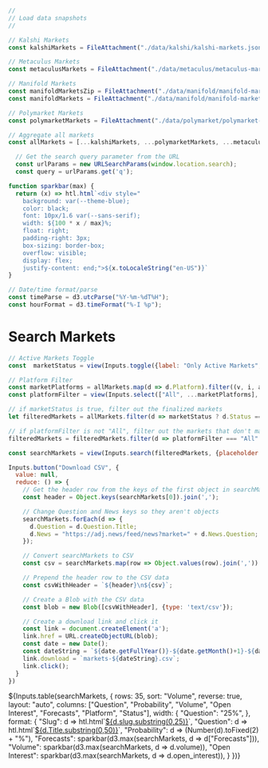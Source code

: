 ```js
//
// Load data snapshots
//

// Kalshi Markets 
const kalshiMarkets = FileAttachment("./data/kalshi/kalshi-markets.json").json();

// Metaculus Markets 
const metaculusMarkets = FileAttachment("./data/metaculus/metaculus-markets.json").json();

// Manifold Markets 
const manifoldMarketsZip = FileAttachment("./data/manifold/manifold-markets.zip").zip();
const manifoldMarkets = FileAttachment("./data/manifold/manifold-markets/markets.json").json();

// Polymarket Markets 
const polymarketMarkets = FileAttachment("./data/polymarket/polymarket-markets.json").json();
```

```js
// Aggregate all markets
const allMarkets = [...kalshiMarkets, ...polymarketMarkets, ...metaculusMarkets, ...manifoldMarkets];
```

```js
  // Get the search query parameter from the URL
  const urlParams = new URLSearchParams(window.location.search);
  const query = urlParams.get('q');
```

```js
function sparkbar(max) {
  return (x) => htl.html`<div style="
    background: var(--theme-blue);
    color: black;
    font: 10px/1.6 var(--sans-serif);
    width: ${100 * x / max}%;
    float: right;
    padding-right: 3px;
    box-sizing: border-box;
    overflow: visible;
    display: flex;
    justify-content: end;">${x.toLocaleString("en-US")}`
}
```

```js
// Date/time format/parse
const timeParse = d3.utcParse("%Y-%m-%dT%H");
const hourFormat = d3.timeFormat("%-I %p");
```

<h1>Search Markets</h1>

```js
// Active Markets Toggle
const  marketStatus = view(Inputs.toggle({label: "Only Active Markets", value: true, description: "Toggle to show only active markets"}));

// Platform Filter
const marketPlatforms = allMarkets.map(d => d.Platform).filter((v, i, a) => a.indexOf(v) === i)
const platformFilter = view(Inputs.select(["All", ...marketPlatforms], {label: "Platforms", value: "All"}));
```

```js
// if marketStatus is true, filter out the finalized markets
let filteredMarkets = allMarkets.filter(d => marketStatus ? d.Status === "active" | d.Status === null : true);

// if platformFilter is not "All", filter out the markets that don't match the platform
filteredMarkets = filteredMarkets.filter(d => platformFilter === "All" ? true : d.Platform === platformFilter);

const searchMarkets = view(Inputs.search(filteredMarkets, {placeholder: "Search markets…", query: query}));
```

```js
Inputs.button("Download CSV", {
  value: null,
  reduce: () => {
    // Get the header row from the keys of the first object in searchMarkets
    const header = Object.keys(searchMarkets[0]).join(',');

    // Change Question and News keys so they aren't objects 
    searchMarkets.forEach(d => {
      d.Question = d.Question.Title;
      d.News = "https://adj.news/feed/news?market=" + d.News.Question;
    });

    // Convert searchMarkets to CSV
    const csv = searchMarkets.map(row => Object.values(row).join(',')).join('\n');

    // Prepend the header row to the CSV data
    const csvWithHeader = `${header}\n${csv}`;

    // Create a Blob with the CSV data
    const blob = new Blob([csvWithHeader], {type: 'text/csv'});

    // Create a download link and click it
    const link = document.createElement('a');
    link.href = URL.createObjectURL(blob);
    const date = new Date();
    const dateString = `${date.getFullYear()}-${date.getMonth()+1}-${date.getDate()}`;
    link.download = `markets-${dateString}.csv`;
    link.click();
  }
})
```

<div class="table-responsive">
  <div class="card" style="padding: 0;">
    ${Inputs.table(searchMarkets, {
      rows: 35, 
      sort: "Volume", 
      reverse: true,
      layout: "auto",
      columns: ["Question", "Probability", "Volume", "Open Interest", "Forecasts", "Platform", "Status"],
      width: {
        "Question": "25%",
      },
      format: {
        "Slug": d => htl.html`<a href="${d.url}" target="_blank">${d.slug.substring(0,25)}</a>`,
        "Question": d => htl.html`<a href="/explore/market?question=${d.Title}" target="_blank">${d.Title.substring(0,50)}</a>`,
        "Probability": d => (Number(d).toFixed(2) + "%"),
        "Forecasts": sparkbar(d3.max(searchMarkets, d => d["Forecasts"])),
        "Volume": sparkbar(d3.max(searchMarkets, d => d.volume)),
        "Open Interest": sparkbar(d3.max(searchMarkets, d => d.open_interest)),
      }
    })}
  </div>
</div>
